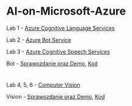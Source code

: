# AI-on-Microsoft-Azure

Lab 1 - [Azure Cognitive Language Services](https://github.com/wasikm04/AI-on-Microsoft-Azure/blob/master/bot/Azure%20Cognitive%20Language%20Services.md)

Lab 2 - [Azure Bot Service](https://github.com/wasikm04/AI-on-Microsoft-Azure/blob/master/bot/Azure%20Bot%20Service.md)

Lab 3 - [Azure Cognitive Speech Services](https://github.com/wasikm04/AI-on-Microsoft-Azure/blob/master/bot/Azure%20Cognitive%20Speech%20Services.md)

Bot - [Sprawozdanie oraz Demo](https://github.com/wasikm04/AI-on-Microsoft-Azure/blob/master/bot/Bot%20Report%20and%20Architecture.md), [Kod](https://github.com/wasikm04/AI-on-Microsoft-Azure/tree/master/bot/CovidInfoBot)
        
#

Lab 4, 5, 6 - [Computer Vision](https://github.com/wasikm04/AI-on-Microsoft-Azure/blob/master/vision/Computer%20Vision.md)        

Vision - [Sprawozdanie oraz Demo](https://github.com/wasikm04/AI-on-Microsoft-Azure/blob/master/vision/Vision%20Report%20and%20Architecture.md), [Kod](https://github.com/wasikm04/AI-on-Microsoft-Azure/blob/master/vision/ReadService/read-service)